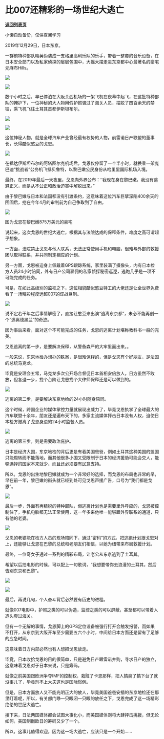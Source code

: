 # 比007还精彩的一场世纪大逃亡

[**返回列表页**](/gzh/政事堂2019)

小懒自动备份，仅供查阅学习

2019年12月29日，日本东京。

  

一群前特种部队精英伪装成一支格里高利乐队的乐手，带着一整套的音乐设备，在日本安全部门以及私家侦探的层层包围中，大摇大摆走进东京都中心最著名的豪宅元麻布Hills。  

  

![](https://mmbiz.qpic.cn/mmbiz_jpg/rxhS23yu8cOOqhfH1tFWvVKtjWNMRyqiaUcv4zPgQrkjlDGIlIvADDkO1r9oYKLr3s8AkjAe9ibSgiaAoopFiceafw/640?wx_fmt=jpeg)

![](https://mmbiz.qpic.cn/mmbiz_jpg/rxhS23yu8cOOqhfH1tFWvVKtjWNMRyqiaIGdsgtpt5knIUlhnFnJSX9YarQ8Ldiakz5liby7auTNS6Pby31icDsLBw/640?wx_fmt=jpeg)

  

数个小时之后，早已停泊在大阪关西机场的一架飞机在夜幕中起飞，在这批特种部队的掩护下，一位神秘的大人物用假护照骗过了海关人员，摆脱了四百余天的禁锢，乘飞机飞往土耳其首都伊斯坦布尔。

  

![](https://mmbiz.qpic.cn/mmbiz_jpg/rxhS23yu8cOOqhfH1tFWvVKtjWNMRyqiaunfRL5uLm8iaQw3dtH9Wplj06PL046ftbYye9qibK7zceXsIqzFqV2jw/640?wx_fmt=jpeg)

![](https://mmbiz.qpic.cn/mmbiz_jpg/rxhS23yu8cOOqhfH1tFWvVKtjWNMRyqias8pvHMibRMyz86nLa9aMStzryQeViaPtB2ZaY2GCYeky607zYHeEHrMg/640?wx_fmt=jpeg)

  

这位神秘人物，就是全球汽车产业曾经最有权势的人物，前雷诺日产联盟的董事长，长得酷似憨豆的戈恩。  

  

![](https://mmbiz.qpic.cn/mmbiz_png/rxhS23yu8cOOqhfH1tFWvVKtjWNMRyqiapicGjR1IJt8OacXhvAPTxVVdbgBiaAEmZCFVyeA11Rzt5CKKK9jJ2GfQ/640?wx_fmt=png)

  

在抵达伊斯坦布尔的阿塔图尔克机场后，戈恩仅停留了一个半小时，就换乘一架庞巴迪“挑战者”公务机飞抵贝鲁特，以黎巴嫩公民身份从哈里里国际机场入境。

  

最终，在2019年最后一天夜里，戈恩向外界公布：‘’我现在身在黎巴嫩。我没有逃避正义，而是从不公正和政治迫害中解脱出来。”

  

由于黎巴嫩与日本和法国都没有引渡条约，这意味着这位汽车巨擘深陷400余天的囹圄后，抢在今年4月的审判前为自己争取到了自由。

  

![](https://mmbiz.qpic.cn/mmbiz_png/rxhS23yu8cOOqhfH1tFWvVKtjWNMRyqiaf6og6YicGw2059TrsF8Dmdhafq7rDM6G7Zwy4XSp8KIhLF7a7zDejUA/640?wx_fmt=png)

图为戈恩在黎巴嫩875万美元的豪宅  

  

说起来，这次戈恩的世纪大逃亡，根据其与法院达成的保释条件，难度之高可谓超乎想象。

  

一方面，法院禁止戈恩与他人联系，无法正常使用手机和电脑，很难与外部的救援团队取得联系，并共同制定相应的计划。

  

另一方面，戈恩被迫身上佩戴着GPS跟踪系统，家里装满了摄像头，内有日本检方人员24小时陪同，外有日产公司雇佣的私家侦探秘密巡逻，逃跑几乎是一项不可能完成的任务。

  

可是，在如此高级别的监视之下，这位相貌酷似憨豆特工的大佬还是让全世界免费看了一场精彩程度远超007的谍战巨制。

  

![](https://mmbiz.qpic.cn/mmbiz_jpg/rxhS23yu8cOOqhfH1tFWvVKtjWNMRyqiaGzUAzF4pYsXdx0yibCviaoDjSiaoERHUh9ZDYSbK7dJtt5myqbmMyVlicg/640?wx_fmt=jpeg)

  

说不定若干年之后事情解密了，直接让憨豆来出演“逃离东京都”，未必不能再创一个“逃离德黑兰”的奇迹。  

  

因为事后来看，面对这个不可能完成的任务，戈恩的逃离计划堪称教科书一般的完美。

  

戈恩逃离的第一步，是要解决保释，从警备森严的大牢里面出来。。

  

一般来说，东京地检办想办的铁案，是很难保释的，但是戈恩有个好朋友，是法国的总统马克龙。

  

毕竟是安理会五常，马克龙多次公开场合督促日本首相安倍放人，日方虽然不敢放，但各退一步，找个台阶让戈恩找个大律师保释还是可以做到的。

  

![](https://mmbiz.qpic.cn/mmbiz_png/rxhS23yu8cOOqhfH1tFWvVKtjWNMRyqiah6pUuM4vfIDLIFpzOE9iaEzbicBhpFHQwMVET8ALkSQfucOnepndWkJg/640?wx_fmt=png)  

  

逃离的第二步，是要解决东京地检的24小时随身陪同。

  

这个时候，跨国企业的媒体掌控力量就展现出威力了，毕竟戈恩执掌了全球最大的汽车联盟十余年，朋友还是遍布天下的，多家主流媒体抨击日本没有人权，迫使日本检方撤离了戈恩身边的24小时监督人员。

  

![](https://mmbiz.qpic.cn/mmbiz_jpg/rxhS23yu8cOOqhfH1tFWvVKtjWNMRyqiaqWjHAric0m23Ua4dl4enztMX95ErVSkoNKGzsYYHand7yYjlok9lerw/640?wx_fmt=jpeg)

  

逃离的第三步，则是需要政治庇护。  

  

日本是经济大国，东京地检的背后更是有着美国爸爸，例如土耳其这种美国的盟国只能周转而不能落地，而其他很多小国又受限制于日本的经济援助可能会交人，能够选择的国家本来就少，而且还必须要有民意支持。

  

所以，戈恩的出生地黎巴嫩就成为一个非常好的选择，而戈恩的布局也非常的早，早在前一年，黎巴嫩的街头就已经到处可见戈恩声援广告，口号为“我们都是戈恩”。

  

![](https://mmbiz.qpic.cn/mmbiz_jpg/rxhS23yu8cOOqhfH1tFWvVKtjWNMRyqiaGQaIsTd5qjdF7XKqePuOLthsOwwicRusuh7vUkJdTzVic3O2W352Iurg/640?wx_fmt=jpeg)

  

最后一步，外面有再精锐的特种部队，但逃离计划也是需要里外呼应的，戈恩被控制住了，手机电脑都无法正常使用，这一年多来他唯一能够跟外界联系的通道，只有他的老婆。

  

![](https://mmbiz.qpic.cn/mmbiz_png/rxhS23yu8cOOqhfH1tFWvVKtjWNMRyqia6jneaeOeJCc9W4ccL1ZdGU1zK4HoHDK4UJSQVssWXhgucRkrCCH4Sg/640?wx_fmt=png)

  

戈恩的老婆能在检方人员的现场陪同下，通过“密码”的方式，把逃跑计划跟戈恩对上，还能够让戈恩在巴黎的总统和老朋友们相信，以她为纽带来布局救援计划。

  

最终，一位奇女子通过一系列的精彩布局，让老公从东京逃到了土耳其。

  

希望以后拍电影的时候，可以配上一句歌词，“我想要带你去浪漫的土耳其，然后告别东京和巴黎”。

  

![](https://mmbiz.qpic.cn/mmbiz_jpg/rxhS23yu8cOOqhfH1tFWvVKtjWNMRyqiaAMqorxG6VoGxZflMfIPdZBtbtia6dC13dvIChe3PbtYvtib1gEoWPEUw/640?wx_fmt=jpeg)

  

![](https://mmbiz.qpic.cn/mmbiz_jpg/rxhS23yu8cPp0iaKAfe0ZsWfgGcY72o9Nror8TicrtnlDsqzY7y4Kum4fM3X0FMEGlbvm9HvZUiaETSnLt4DHNLbQ/640?wx_fmt=jpeg)

  

最后，再说几句，个人奋斗背后必然要有历史的进程。  

  

就像007电影中，护照之类的可以伪造，监控之类的可以屏蔽，甚至都可以带着人造头套过海关。

  

但有一个无解的事情，戈恩脚上的GPS定位设备被强行打开会触发报警，而如果不打开，从东京到大阪开车至少需要五六个小时，中间给日本方面还是留有了足够的应急时间。

  

这意味着日方内部必然也有人想把戈恩放走。  

  

毕竟，日本收拾戈恩的目的很简单，只是避免日产跟雷诺并购，寻求日产的独立，这意味着戈恩对于日本来说，只是筹码。

  

就像之前美国跟欧洲争夺IMF的控制权，栽赃了卡恩那样，把人搞臭了搞下台了就没事儿了，毕竟刑不上大夫这也是国际惯例。

  

但是，日本方面放人又不能光明正大的放人，毕竟美国爸爸安插的东京地检还在那里盯着呢，所以，有关部门睁一只眼闭一只眼的放任之下，戈恩完成了这一场精彩绝伦的世纪大逃亡。

  

接下来，日法两国媒体都会试图大事化小，而美国媒体则将大肆抨击挑拨，但无论如何，美国制衡欧日的筹码又少了一个。

  

所以，这事儿值得欢迎，因为这一场大逃亡，应该只是一个开始......

